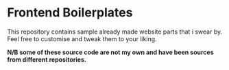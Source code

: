 # Frontend Boilerplates

This repository contains sample already made website parts that i swear by.
Feel free to customise and tweak them to your liking.

**N/B some of these source code are not my own and have been sources from different repositories.**

